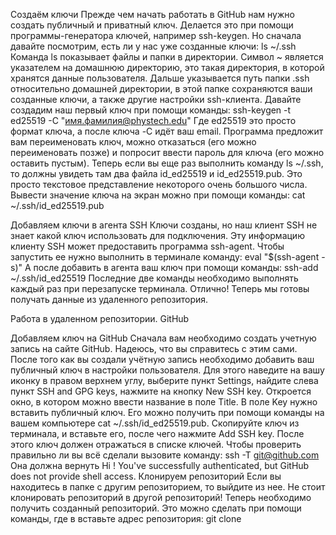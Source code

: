 Создаём ключи Прежде чем начать работать в GitHub нам нужно создать публичный и приватный ключ. Делается это при помощи программы-генератора ключей, например ssh-keygen. Но сначала давайте посмотрим, есть ли у нас уже созданные ключи: ls ~/.ssh Команда ls показывает файлы и папки в директории. Символ ~ является указателем на домашнюю директорию, это такая директория, в которой хранятся данные пользователя. Дальше указывается путь папки .ssh относительно домашней директории, в этой папке сохраняются ваши созданные ключи, а также другие настройки ssh-клиента. Давайте создадим наш первый ключ при помощи команды: ssh-keygen -t ed25519 -C "имя.фамилия@phystech.edu" Где ed25519 это просто формат ключа, а после ключа -C идёт ваш email. Программа предложит вам переименовать ключ, можно отказаться (его можно переименовать позже) и попросит ввести пароль для ключа (его можно оставить пустым). Теперь если вы еще раз выполнить команду ls ~/.ssh, то должны увидеть там два файла id_ed25519 и id_ed25519.pub. Это просто текстовое представление некоторого очень большого числа. Вывести значение ключа на экран можно при помощи команды: cat ~/.ssh/id_ed25519.pub

Добавляем ключи в агента SSH Ключи созданы, но наш клиент SSH не знает какой ключ использовать для подключения. Эту информацию клиенту SSH может предоставить программа ssh-agent. Чтобы запустить ее нужно выполнить в терминале команду: eval "$(ssh-agent -s)" А после добавить в агента ваш ключ при помощи команды: ssh-add ~/.ssh/id_ed25519 Последние две команды необходимо выполнять каждый раз при перезапуске терминала. Отлично! Теперь мы готовы получать данные из удаленного репозитория.

Работа в удаленном репозитории. GitHub

Добавляем ключ на GitHub Сначала вам необходимо создать учетную запись на сайте GitHub. Надеюсь, что вы справитесь с этим сами. После того как вы создали учётную запись необходимо добавить ваш публичный ключ в настройки пользователя. Для этого наведите на вашу иконку в правом верхнем углу, выберите пункт Settings, найдите слева пункт SSH and GPG keys, нажмите на кнопку New SSH key. Откроется окно, в котором можно ввести название в поле Title. В поле Key нужно вставить публичный ключ. Его можно получить при помощи команды на вашем компьютере cat ~/.ssh/id_ed25519.pub. Скопируйте ключ из терминала, и вставьте его, после чего нажмите Add SSH key. После этого ключ должен отражаться в списке ключей. Чтобы проверить правильно ли вы всё сделали вызовите команду: ssh -T git@github.com Она должна вернуть Hi ! You've successfully authenticated, but GitHub does not provide shell access. Клонируем репозиторий Если вы находитесь в папке с другим репозиторием, то выйдите из нее. Не стоит клонировать репозиторий в другой репозиторий! Теперь необходимо получить созданный репозиторий. Это можно сделать при помощи команды, где в вставьте адрес репозитория: git clone